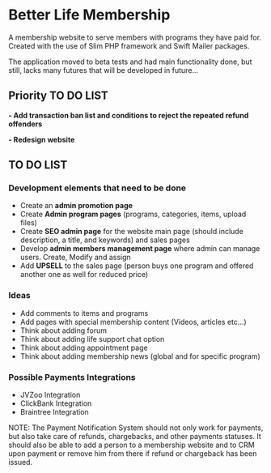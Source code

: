 # Better Life Membership #

A membership website to serve members with programs they have paid for.
Created with the use of Slim PHP framework and Swift Mailer packages.

The application moved to beta tests and had main functionality done, but still, lacks many futures that will be developed in future...

## Priority TO DO LIST ##

**- Add transaction ban list and conditions to reject the repeated refund offenders**


**- Redesign website**


## TO DO LIST ##

### Development elements that need to be done ###
* Create an **admin promotion page**
* Create **Admin program pages** (programs, categories, items, upload files)
* Create **SEO admin page** for the website main page (should include description, a title, and keywords) and sales pages
* Develop **admin members management page** where admin can manage users. Create, Modify and assign
* Add **UPSELL** to the sales page (person buys one program and offered another one as well for reduced price)


### Ideas ###
* Add comments to items and programs
* Add pages with special membership content (Videos, articles etc...)
* Think about adding forum
* Think about adding life support chat option
* Think about adding appointment page
* Think about adding membership news (global and for specific program)

### Possible Payments Integrations ###

* JVZoo Integration
* ClickBank Integration
* Braintree Integration



NOTE: The Payment Notification System should not only work for payments, but also take care of refunds, chargebacks, and other payments statuses. It should also be able to add a person to a membership website and to CRM upon payment or remove him from there if refund or chargeback has been issued.